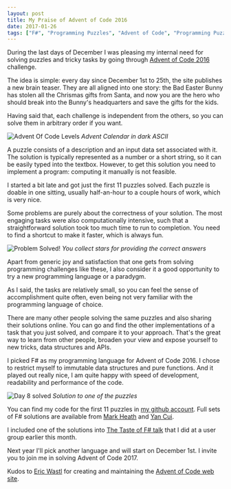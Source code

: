 ```yaml
---
layout: post
title: My Praise of Advent of Code 2016
date: 2017-01-26
tags: ["F#", "Programming Puzzles", "Advent of Code", "Programming Puzzles"]
---
```


During the last days of December I was pleasing my internal need for solving 
puzzles and tricky tasks by going through 
[Advent of Code 2016](http://adventofcode.com) challenge.

The idea is simple: every day since December 1st to 25th, the site publishes 
a new brain teaser. They are all aligned into one story: the Bad Easter Bunny 
has stolen all the Chrismas gifts from Santa, and now you are the hero who 
should break into the Bunny's headquarters and save the gifts for the kids.

Having said that, each challenge is independent from the others, so you can 
solve them in arbitrary order if you want. 

![Advent Of Code Levels](/levelmap.png)
*Advent Calendar in dark ASCII*

A puzzle consists of a description and an input data set associated with it.
The solution is typically represented as a number or a short string, so it
can be easily typed into the textbox. However, to get this solution you need to
implement a program: computing it manually is not feasible.

I started a bit late and got just the first 11 puzzles solved. Each puzzle 
is doable in one sitting, usually half-an-hour to a couple hours of work,
which is very nice.

Some problems are purely about the correctness of your solution. The most
engaging tasks were also computationally intensive, such that a straightforward
solution took too much time to run to completion. You need to find a
shortcut to make it faster, which is always fun.

![Problem Solved!](/solved.png)
*You collect stars for providing the correct answers*

Apart from generic joy and satisfaction that one gets from solving programming
challenges like these, I also consider it a good opportunity to try a
new programming language or a paradygm.

As I said, the tasks are relatively small, so you can feel the sense of
accomplishment quite often, even being not very familiar with the programming
language of choice.

There are many other people solving the same puzzles and also sharing their
solutions online. You can go and find the other implementations of a task
that you just solved, and compare it to your approach. That's the great way
to learn from other people, broaden your view and expose yourself to new
tricks, data structures and APIs.

I picked F# as my programming language for Advent of Code 2016. I chose to restrict
myself to immutable data structures and pure functions. And it played out really nice,
I am quite happy with speed of development, readability and performance of 
the code.

![Day 8 solved](/day8.png)
*Solution to one of the puzzles*

You can find my code for the first 11 puzzles in 
[my github account](https://github.com/mikhailshilkov/AdventOfCode2016). 
Full sets of F# solutions are available from 
[Mark Heath](https://github.com/markheath/advent-of-code-2016/) and 
[Yan Cui](https://github.com/theburningmonk/AdventOfCodeFs).

I included one of the solutions into 
[The Taste of F# talk](http://mikhail.io/2017/01/functional-programming-fsharp-talks/) that I did
at a user group earlier this month.

Next year I'll pick another language and will start on December 1st. I invite
you to join me in solving Advent of Code 2017.

Kudos to [Eric Wastl](https://twitter.com/ericwastl) for creating and 
maintaining the [Advent of Code web site](http://adventofcode.com).